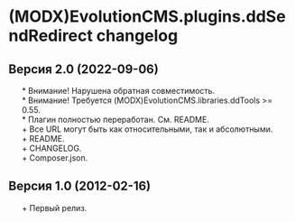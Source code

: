 # (MODX)EvolutionCMS.plugins.ddSendRedirect changelog


## Версия 2.0 (2022-09-06)
* \* Внимание! Нарушена обратная совместимость.
* \* Внимание! Требуется (MODX)EvolutionCMS.libraries.ddTools >= 0.55.
* \* Плагин полностью переработан. См. README.
* \+ Все URL могут быть как относительными, так и абсолютными.
* \+ README.
* \+ CHANGELOG.
* \+ Composer.json.


## Версия 1.0 (2012-02-16)
* \+ Первый релиз.


<link rel="stylesheet" type="text/css" href="https://DivanDesign.ru/assets/files/ddMarkdown.css" />
<style>ul{list-style:none;}</style>